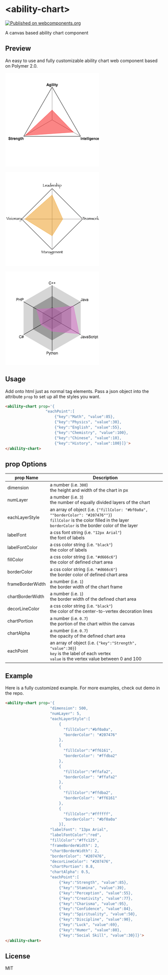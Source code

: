 # \<ability-chart\>
[![Published on webcomponents.org](https://img.shields.io/badge/webcomponents.org-published-blue.svg)](https://www.webcomponents.org/element/yuanfux/ability-chart)

A canvas based ability chart component

## Preview
An easy to use and fully customizable ability chart web component based on Polymer 2.0.

![img broken](/demoImg/demo1.png "ability-chart demo1")

![img broken](/demoImg/demo2.png "ability-chart demo2")

![img broken](/demoImg/demo3.png "ability-chart demo3")

## Usage
Add onto html just as normal tag elements. Pass a json object into the attribute `prop` to set up all the styles you want.
<!--
```
<custom-element-demo>
  <template>
    <link rel="import" href="ability-chart.html">
    <next-code-block></next-code-block>
  </template>
</custom-element-demo>
```
-->
```html
<ability-chart prop='{
                  "eachPoint":[
	                  {"key":"Math", "value":85},
	                  {"key":"Physics", "value":30},
	                  {"key":"English", "value":55},
	                  {"key":"Chemistry", "value":100},
	                  {"key":"Chinese", "value":10},
	                  {"key":"History", "value":100}]}'>               	
</ability-chart>
```
## prop Options

prop Name | Description
--- | --- 
dimension | a number (i.e. `300`)<br>the height and width of the chart in px
numLayer | a number (i.e. `3`)<br>the number of equally divided layers of the chart
eachLayerStyle | an array of object (i.e. `{"fillColor: "#bf0a0a", ""borderColor": "#207476""}`)<br>`fillColor` is the color filled in the layer<br>`borderColor` is the border color of the layer
labelFont | a css font string (i.e. `"12px Arial"`)<br>the font of labels
labelFontColor | a css color string (i.e. `"black"`)<br>the color of labels
fillColor | a css color string (i.e. `"#d666c6"`)<br>the color of defined chart area
borderColor | a css color string (i.e. `"#d666c6"`)<br>the border color of defined chart area
frameBorderWidth | a number (i.e. `1`)<br>the border width of the chart frame
chartBorderWidth | a number (i.e. `1`)<br>the border width of the defined chart area
decorLineColor | a css color string (i.e. `"black"`)<br>the color of the center-to-vertex decoration lines
chartPortion | a number (i.e. `0.7`)<br>the portion of the chart within the canvas
chartAlpha | a number (i.e. `0.7`)<br>the opacity of the defined chart area
eachPoint | an array of object (i.e. `{"key":"Strength", "value":30}`)<br>`key` is the label of each vertex<br>`value` is the vertex value between 0 and 100

## Example
Here is a fully customized example. For more examples, check out demo in the repo.
```html
<ability-chart prop='{
                    "dimension": 500, 
                    "numLayer": 5,
                    "eachLayerStyle":[
		                {
		                  "fillColor":"#bf0a0a",
		                  "borderColor": "#207476"
		                }, 
		                {
		                  "fillColor":"#ff6161",
		                  "borderColor": "#ffdba2"
		                }, 
		                {
		                  "fillColor":"#ffafa2",
		                  "borderColor": "#ffafa2"
		                },
		                {
		                  "fillColor":"#ffdba2",
		                  "borderColor": "#ff6161"
		                }, 
		                {
		                  "fillColor":"#ffffff",
		                  "borderColor": "#bf0a0a"
		                }],
	                "labelFont": "13px Arial",
	                "labelFontColor":"red",
	                "fillColor":"#ffc125",
	                "frameBorderWidth": 2,
	                "chartBorderWidth": 2,
	                "borderColor": "#207476",
	                "decorLineColor": "#207476",
	                "chartPortion": 0.8,
	                "chartAlpha": 0.5,
	                "eachPoint":[
	                    {"key":"Strength", "value":85},
		                {"key":"Stamina", "value":39},
		                {"key":"Perception", "value":55},
		                {"key":"Creativity", "value":77},
		                {"key":"Charisma", "value":95},
		                {"key":"Confidence", "value":84},
		                {"key":"Spirituality", "value":50},
		                {"key":"Discipline", "value":90},
		                {"key":"Luck", "value":69},
		                {"key":"Humor", "value":80},
		                {"key":"Social Skill", "value":30}]}'> 
</ability-chart>
```
## License
MIT